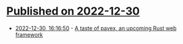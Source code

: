 # [Published on 2022-12-30](index.md)

* [2022-12-30, 16:16:50](https://lobste.rs/s/vcovay/taste_pavex_upcoming_rust_web_framework) - [A taste of pavex, an upcoming Rust web framework](https://www.lpalmieri.com/posts/a-taste-of-pavex-rust-web-framework/)
